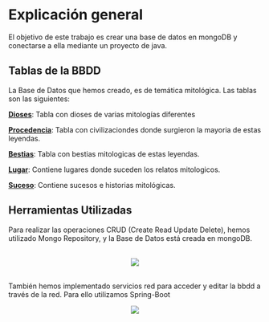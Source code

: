 # Explicación general

El objetivo de este trabajo es crear una base de datos en mongoDB y conectarse a ella mediante un proyecto de java.

## Tablas de la BBDD

La Base de Datos que hemos creado, es de temática mitológica. Las tablas son las siguientes:

[__Dioses__](/tablas/dioses): Tabla con dioses de varias mitologías diferentes

[__Procedencia__](/tablas/procedencia): Tabla con civilizaciondes donde surgieron la mayoria de estas leyendas.

[__Bestias__](/tablas/bestias): Tabla con bestias mitologicas de estas leyendas.

[__Lugar__](/tablas/lugar): Contiene lugares donde suceden los relatos mitologicos.

[__Suceso__](/tablas/suceso): Contiene sucesos e historias mitológicas.



## Herramientas Utilizadas

Para realizar las operaciones CRUD (Create Read Update Delete), hemos utilizado Mongo Repository, y la Base de Datos está creada en mongoDB. 

<br>

<div style="text-align: center">
<img src="https://external-content.duckduckgo.com/iu/?u=https%3A%2F%2Fwww.filepicker.io%2Fapi%2Ffile%2Foo79WZPKQl6L3laz208s&f=1&nofb=1&ipt=66d3a957457fead32511cd4c6b901b41f0d3cd9eda97ae138754a3b192f28b52&ipo=images" >
</div>

<br>

También hemos implementado servicios red para acceder y editar la bbdd a través de la red. Para ello utilizamos Spring-Boot

<div style="text-align: center">
<img src="https://external-content.duckduckgo.com/iu/?u=https%3A%2F%2Ftse1.mm.bing.net%2Fth%3Fid%3DOIP.Fq2hsViLjy_-eqFigD5JQQHaEO%26pid%3DApi&f=1&ipt=d84c323199bd8f84af6384ddd73c8b44536234d4eae1d05ffd9650f5ef9b2a2d&ipo=images">
</div>
